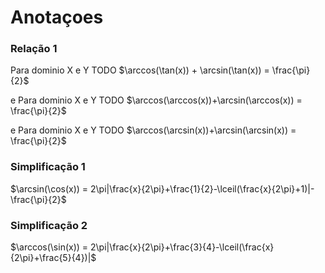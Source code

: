 # Anotaçoes

### Relação 1
Para dominio X e Y TODO
$\arccos(\tan(x)) + \arcsin(\tan(x)) = \frac{\pi}{2}$

e
Para dominio X e Y TODO
$\arccos(\arccos(x))+\arcsin(\arccos(x)) = \frac{\pi}{2}$

e
Para dominio X e Y TODO
$\arccos(\arcsin(x))+\arcsin(\arcsin(x)) = \frac{\pi}{2}$

### Simplificação 1
$\arcsin(\cos(x)) = 2\pi|\frac{x}{2\pi}+\frac{1}{2}-\lceil(\frac{x}{2\pi}+1)|-\frac{\pi}{2}$

### Simplificação 2
$\arccos(\sin(x)) = 2\pi|\frac{x}{2\pi}+\frac{3}{4}-\lceil(\frac{x}{2\pi}+\frac{5}{4})|$




